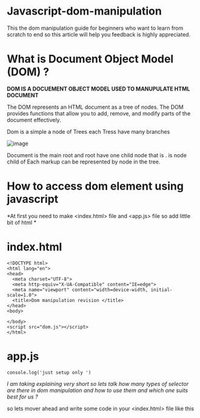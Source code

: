 # Javascript-dom-manipulation
This the dom manipulation guide for beginners who want to learn from scratch to end so this article will help you feedback is highly appreciated.

# What is Document Object Model (DOM) ?

**DOM IS A DOCUEMENT OBJECT MODEL USED TO MANUPULATE HTML DOCUMENT**

The DOM represents an HTML document as a tree of nodes. The DOM provides functions that allow you to add, remove, and modify parts of the document effectively.

Dom is a simple a node of Trees each Tress have many branches

![image](https://user-images.githubusercontent.com/77477530/159030992-805a1944-d536-4e22-9c3b-8740939c209d.png)

Document is the main root and root have one child node that is <html> .<Html> is node child of <document>
Each markup can be represented by node in the tree.
  

# How to access dom element using javascript 
  

*At first you need to make <index.html> file and <app.js> file so add little bit of html *
# index.html
  ```  
<!DOCTYPE html>
<html lang="en">
<head>
    <meta charset="UTF-8">
    <meta http-equiv="X-UA-Compatible" content="IE=edge">
    <meta name="viewport" content="width=device-width, initial-scale=1.0">
    <title>Dom manipulation revision </title>
</head>
<body>
  
  </body> 
<script src="dom.js"></script>
</html>
```
 # app.js
```
console.log('just setup only ')
```  

 
  *I am taking explaining very short so lets talk how many types of selector are there in dom manipulation and how to use them  and which one suits best for us ?*
  
  so lets mover ahead and write some code in your <index.html> file like this
  ```
  
  ```
  
  
  
  
